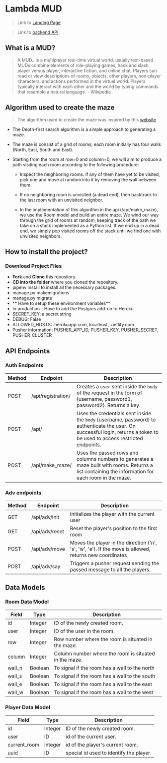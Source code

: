 ﻿# Lambda MUD

> Link to [Landing Page](https://lambdamud-game.netlify.com/)

> Link to [backend API](https://lambdamud-be.herokuapp.com/admin/)

## What is a MUD?

> A MUD...is a multiplayer real-time virtual world, usually text-based. MUDs combine elements of role-playing games, hack and slash, player versus player, interactive fiction, and online chat. Players can read or view descriptions of rooms, objects, other players, non-player characters, and actions performed in the virtual world. Players typically interact with each other and the world by typing commands that resemble a natural language. - Wikipedia

## Algorithm used to create the maze

> The algorithm used to create the maze was inspired by this [website](https://scipython.com/blog/making-a-maze/)

- The Depth-first search algorithm is a simple approach to generating a maze.
- The maze is consist of a grid of rooms; each room initially has four walls (North, East, South and East).
- Starting from the room at row=0 and column=0, we will aim to produce a path visiting each room according to the following procedure:

  - Inspect the neighboring rooms. If any of them have yet to be visited, pick one and move at random into it by removing the wall between them.

  - If no neighboring room is unvisited (a dead end), then backtrack to the last room with an unvisited neighbor.

  - In the implementation of this algorithm in the api (/api/make_maze), we use the Room model and build an entire maze. We wind our way through the grid of rooms at random, keeping track of the path we take on a stack implemented as a Python list. If we end up in a dead end, we simply pop visited rooms off the stack until we find one with unvisited neighbors.

## How to install the project?

### Download Project Files

- **Fork** and **Clone** this repository.
- **CD into the folder** where you cloned the repository.
- pipenv install to install all the necessary packages.
- manage.py makemigrations
- manage.py migrate
- ** Have to setup these environment variables**
- In production - Have to add the Postgres add-on to Heroku
- SECRET_KEY: a secret string
- DEBUG: False
- ALLOWED_HOSTS: .herokuapp.com, localhost, .netlify.com
- Pusher information: PUSHER_APP_ID, PUSHER_KEY, PUSHER_SECRET, PUSHER_CLUSTER

## API Endpoints

### Auth Endpoints

| Method | Endpoint           | Description                                                                                                                                                                |
| ------ | ------------------ | -------------------------------------------------------------------------------------------------------------------------------------------------------------------------- |
| POST   | /api/registration/ | Creates a `user` sent inside the `body` of the request in the form of {username, password1, password2}. Returns a key.                                                     |
| POST   | /api/              | Uses the credentials sent inside the `body` {username, password} to authenticate the user. On successful login, returns a token to be used to access restricted endpoints. |
| POST   | /api/make_maze/    | Uses the passed rows and columns numbers to generates a maze built with rooms. Returns a list containing the information for each room in the maze.                        |

### Adv endpoints

| Method | Endpoint       | Description                                                                                             |
| ------ | -------------- | ------------------------------------------------------------------------------------------------------- |
| GET    | /api/adv/init  | Initializes the player with the current user                                                            |
| GET    | /api/adv/reset | Reset the player's position to the first room                                                           |
| POST   | /api/adv/move  | Moves the player in the direction ('n', 's', 'w', 'e'). If the move is allowed, returns new coordinates |
| POST   | /api/adv/say   | Triggers a pusher request sending the passed message to all the players.                                |

## Data Models

### Room Data Model

| Field  | Type    | Description                                           |
| ------ | ------- | ----------------------------------------------------- |
| id     | Integer | ID of the newly created room.                         |
| user   | Integer | ID of the user in the room.                           |
| row    | Integer | Row number where the room is situated in the maze.    |
| column | Integer | Column number where the room is situated in the maze. |
| wall_n | Boolean | To signal if the room has a wall to the north         |
| wall_s | Boolean | To signal if the room has a wall to the south         |
| wall_e | Boolean | To signal if the room has a wall to the east          |
| wall_w | Boolean | To signal if the room has a wall to the west          |

### Player Data Model

| Field        | Type    | Description                             |
| ------------ | ------- | --------------------------------------- |
| id           | Integer | ID of the newly created room.           |
| user         | ID      | id of the current user.                 |
| current_room | Integer | id of the player's current room.        |
| uuid         | ID      | special id used to identify the player. |
